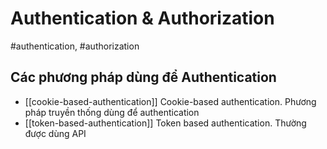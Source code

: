 # Authentication & Authorization
#authentication, #authorization

## Các phương pháp dùng để Authentication
- [[cookie-based-authentication]] Cookie-based authentication. Phương pháp truyền thống dùng để authentication
- [[token-based-authentication]] Token based authentication. Thường được dùng API